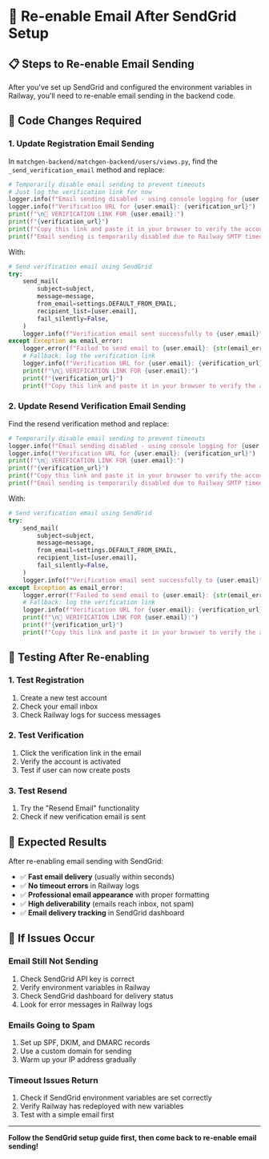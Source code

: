 # 🔄 Re-enable Email After SendGrid Setup

## 📋 Steps to Re-enable Email Sending

After you've set up SendGrid and configured the environment variables in Railway, you'll need to re-enable email sending in the backend code.

## 🔧 Code Changes Required

### 1. Update Registration Email Sending

In `matchgen-backend/matchgen-backend/users/views.py`, find the `_send_verification_email` method and replace:

```python
# Temporarily disable email sending to prevent timeouts
# Just log the verification link for now
logger.info(f"Email sending disabled - using console logging for {user.email}")
logger.info(f"Verification URL for {user.email}: {verification_url}")
print(f"\n🔗 VERIFICATION LINK FOR {user.email}:")
print(f"{verification_url}")
print(f"Copy this link and paste it in your browser to verify the account.\n")
print(f"Email sending is temporarily disabled due to Railway SMTP timeout issues.\n")
```

With:

```python
# Send verification email using SendGrid
try:
    send_mail(
        subject=subject,
        message=message,
        from_email=settings.DEFAULT_FROM_EMAIL,
        recipient_list=[user.email],
        fail_silently=False,
    )
    logger.info(f"Verification email sent successfully to {user.email}")
except Exception as email_error:
    logger.error(f"Failed to send email to {user.email}: {str(email_error)}")
    # Fallback: log the verification link
    logger.info(f"Verification URL for {user.email}: {verification_url}")
    print(f"\n🔗 VERIFICATION LINK FOR {user.email}:")
    print(f"{verification_url}")
    print(f"Copy this link and paste it in your browser to verify the account.\n")
```

### 2. Update Resend Verification Email Sending

Find the resend verification method and replace:

```python
# Temporarily disable email sending to prevent timeouts
logger.info(f"Email sending disabled - using console logging for {user.email}")
logger.info(f"Verification URL for {user.email}: {verification_url}")
print(f"\n🔗 VERIFICATION LINK FOR {user.email}:")
print(f"{verification_url}")
print(f"Copy this link and paste it in your browser to verify the account.\n")
print(f"Email sending is temporarily disabled due to Railway SMTP timeout issues.\n")
```

With:

```python
# Send verification email using SendGrid
try:
    send_mail(
        subject=subject,
        message=message,
        from_email=settings.DEFAULT_FROM_EMAIL,
        recipient_list=[user.email],
        fail_silently=False,
    )
    logger.info(f"Verification email sent successfully to {user.email}")
except Exception as email_error:
    logger.error(f"Failed to send email to {user.email}: {str(email_error)}")
    # Fallback: log the verification link
    logger.info(f"Verification URL for {user.email}: {verification_url}")
    print(f"\n🔗 VERIFICATION LINK FOR {user.email}:")
    print(f"{verification_url}")
    print(f"Copy this link and paste it in your browser to verify the account.\n")
```

## 🧪 Testing After Re-enabling

### 1. Test Registration
1. Create a new test account
2. Check your email inbox
3. Check Railway logs for success messages

### 2. Test Verification
1. Click the verification link in the email
2. Verify the account is activated
3. Test if user can now create posts

### 3. Test Resend
1. Try the "Resend Email" functionality
2. Check if new verification email is sent

## 🎯 Expected Results

After re-enabling email sending with SendGrid:

- ✅ **Fast email delivery** (usually within seconds)
- ✅ **No timeout errors** in Railway logs
- ✅ **Professional email appearance** with proper formatting
- ✅ **High deliverability** (emails reach inbox, not spam)
- ✅ **Email delivery tracking** in SendGrid dashboard

## 🚨 If Issues Occur

### Email Still Not Sending
1. Check SendGrid API key is correct
2. Verify environment variables in Railway
3. Check SendGrid dashboard for delivery status
4. Look for error messages in Railway logs

### Emails Going to Spam
1. Set up SPF, DKIM, and DMARC records
2. Use a custom domain for sending
3. Warm up your IP address gradually

### Timeout Issues Return
1. Check if SendGrid environment variables are set correctly
2. Verify Railway has redeployed with new variables
3. Test with a simple email first

---

**Follow the SendGrid setup guide first, then come back to re-enable email sending!**




